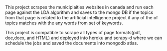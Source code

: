 This project scrapes the municiplaities websites in canada and run each page against the LDA algorithm and saves to the mongo DB if the topics from that page is related to the artificial intelligence project if any of the of topics matches with the any words from set of keywords.

This project is compatible to scrape all types of page formats(pdf, doc,docx, and HTML) and deployed into heroku and scrapy-d where we can schedule the jobs and saved the documents into mongodb atlas.





